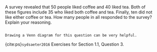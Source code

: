 A survey revealed that 50 people liked coffee and 40 liked tea. Both of these figures include 35 who liked both coffee and tea. Finally, ten did not like either coffee or tea. How many people in all responded to the survey? Explain your reasoning.

```{Hint}

Drawing a Venn diagram for this question can be very helpful. 
```

{cite:ps}`sydsaeter2016`
Exercises for Section 1.1, Question 3.